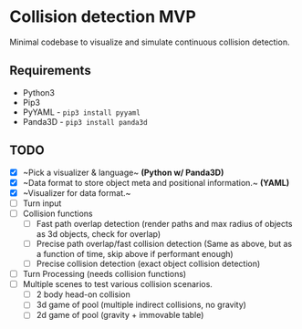 # Collision detection MVP

Minimal codebase to visualize and simulate continuous collision detection.

## Requirements

* Python3
* Pip3
* PyYAML - `pip3 install pyyaml`
* Panda3D - `pip3 install panda3d`

## TODO

- [X] ~Pick a visualizer & language~ **(Python w/ Panda3D)**
- [X] ~Data format to store object meta and positional information.~ **(YAML)**
- [X] ~Visualizer for data format.~
- [ ] Turn input
- [ ] Collision functions
  - [ ] Fast path overlap detection (render paths and max radius of objects as 3d objects, check for overlap)
  - [ ] Precise path overlap/fast collision detection (Same as above, but as a function of time, skip above if performant enough)
  - [ ] Precise collision detection (exact object collision detection)
- [ ] Turn Processing (needs collision functions)
- [ ] Multiple scenes to test various collision scenarios.
  - [ ] 2 body head-on collision
  - [ ] 3d game of pool (multiple indirect collisions, no gravity)
  - [ ] 2d game of pool (gravity + immovable table)
